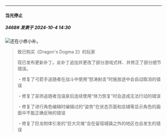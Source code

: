 ﻿
*****

####  当光停止  
##### 3468#       发表于 2024-10-4 14:30

<img src="https://static.saraba1st.com/image/smiley/face2017/067.png" referrerpolicy="no-referrer">还在小修小补。
 <blockquote>致已购买《Dragon's Dogma 2》的玩家

现已发布更新补丁。此补丁追加并更改了部分游戏式样、并修正了部分细节错误。

・修复了弓箭手追随者在战斗中使用“怒涛射击”时施放途中会自动取消的错误

・修复了巫师追随者泡温泉后连续使用“体力恢复”时会造成无法行动的错误

・修复了进行角色编辑时编辑过的“姿势”在状态页面和店铺等显示角色的画面中不能正确反映的错误

・修复了巨龙附体引发的“巨大灾难”会在留宿城镇之外的地区也会发生的错误</blockquote>

